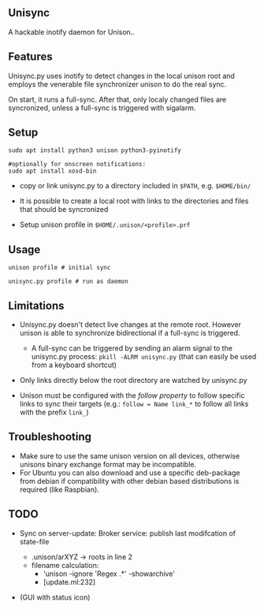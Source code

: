 Unisync
-------
A hackable inotify daemon for Unison..


Features
--------
Unisync.py uses inotify to detect changes in the local
unison root and employs the venerable file synchronizer unison to
do the real sync.

On start, it runs a full-sync. After that, only localy changed files
are syncronized, unless a full-sync is triggered with sigalarm.


Setup
-----
```
sudo apt install python3 unison python3-pyinotify

#optionally for onscreen notifications:
sudo apt install xosd-bin
```
* copy or link unisync.py to a directory included in `$PATH`, e.g. `$HOME/bin/`

* It is possible to create a local root with links to the directories and files that should be syncronized
* Setup unison profile in `$HOME/.unison/<profile>.prf`


Usage
-----

```
unison profile # initial sync

unisync.py profile # run as daemon
```


Limitations
-----------
* Unisync.py doesn't detect live changes at the remote root. However
unison is able to synchronize bidirectional if a full-sync is triggered.
  * A full-sync can be triggered by sending an alarm signal to the unisync.py process:
     `pkill -ALRM unisync.py` (that can easily be used from a keyboard shortcut)

* Only links directly below the root directory are watched by unisync.py
* Unison must be configured with the _follow property_ to follow specific links to sync their targets
  (e.g.: `follow = Name link_*` to follow all links with the prefix `link_`)



Troubleshooting
---------------
* Make sure to use the same unison version on all devices, otherwise
  unisons binary exchange format may be incompatible.
* For Ubuntu you can also download and use a specific deb-package from
  debian if compatibility with other debian based distributions is required
  (like Raspbian).


TODO
----

* Sync on server-update: Broker service: publish last modifcation of state-file
    * .unison/arXYZ -> roots in line 2
    * filename calculation:
        * 'unison -ignore 'Regex .*' -showarchive'
        * [update.ml:232]

* (GUI with status icon)

